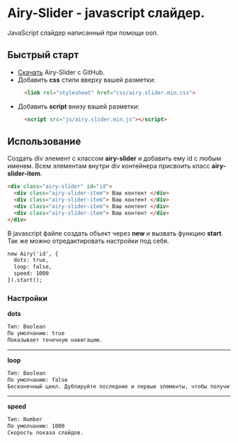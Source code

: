<h1>Airy-Slider - javascript слайдер.</h1>
<p>JavaScript слайдер написанный при помощи ооп.</p>
<h2>Быстрый старт</h2>
<ul>
	<li><a href="https://github.com/Kybbot/Airy-Slider/archive/master.zip">Скачать</a> Airy-Slider с GitHub.</li>
	<li>Добавить <b>css</b> стили вверху вашей разметки: 
  
  ```html 
    <link rel="stylesheet" href="css/airy.slider.min.css">
  ```
  
  </li>
	<li>Добавить <b>script</b> внизу вашей разметки: 
  
  ```html 
    <script src="js/airy.slider.min.js"></script> 
  ```
  
  </li>
</ul>
<h2>Использование</h2>
<p>Создать div элемент с классом <b>airy-slider</b> и добавить ему id с любым именем. Всем элементам внутри div контейнера присвоить класс <b>airy-slider-item</b>.</p>

```html 
<div class="airy-slider" id="id">
  <div class="airy-slider-item"> Ваш контент </div>
  <div class="airy-slider-item"> Ваш контент </div>
  <div class="airy-slider-item"> Ваш контент </div>
  <div class="airy-slider-item"> Ваш контент </div>
</div>
```

<p>В javascript файле создать объект через <b>new</b> и вызвать функцию <b>start</b>. Так же можно отредактировать настройки под себя.</p>

```html
new Airy('id', {
  dots: true,
  loop: false,
  speed: 1000
}).start();
```

<h3>Настройки</h3>
<b>dots</b>

```html
Тип: Boolean
По умолчанию: true
Показывает точечную навигацию.
```
<hr>
<b>loop</b>

```html
Тип: Boolean
По умолчанию: false
Бесконечный цикл. Дублируйте последние и первые элементы, чтобы получить иллюзию петли.
```
<hr>
<b>speed</b>

```html
Тип: Number
По умолчанию: 1000
Скорость показа слайдов.
```
